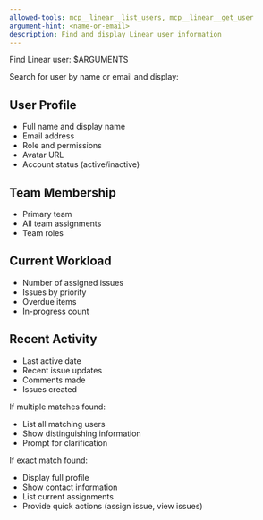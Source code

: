 ```yaml
---
allowed-tools: mcp__linear__list_users, mcp__linear__get_user
argument-hint: <name-or-email>
description: Find and display Linear user information
---
```


Find Linear user: $ARGUMENTS

Search for user by name or email and display:

## User Profile
- Full name and display name
- Email address
- Role and permissions
- Avatar URL
- Account status (active/inactive)

## Team Membership
- Primary team
- All team assignments
- Team roles

## Current Workload
- Number of assigned issues
- Issues by priority
- Overdue items
- In-progress count

## Recent Activity
- Last active date
- Recent issue updates
- Comments made
- Issues created

If multiple matches found:
- List all matching users
- Show distinguishing information
- Prompt for clarification

If exact match found:
- Display full profile
- Show contact information
- List current assignments
- Provide quick actions (assign issue, view issues)